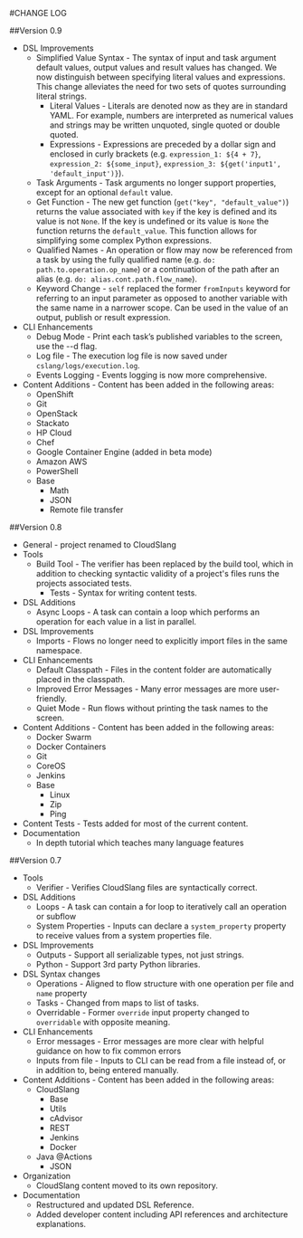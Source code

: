 #CHANGE LOG

##Version 0.9

+ DSL Improvements
	+ Simplified Value Syntax - The syntax of input and task argument default values, output values and result values has changed. We now distinguish between specifying literal values and expressions. This change alleviates the need for two sets of quotes surrounding literal strings.
	    + Literal Values - Literals are denoted now as they are in standard YAML. For example, numbers are interpreted as numerical values and strings may be written unquoted, single quoted or double quoted.
	    + Expressions - Expressions are preceded by a dollar sign and enclosed in curly brackets (e.g. `expression_1: ${4 + 7}`, `expression_2: ${some_input}`, `expression_3: ${get('input1', 'default_input')}`).
	+ Task Arguments - Task arguments no longer support properties, except for an optional `default` value.
	+ Get Function - The new get function (`get("key", "default_value")`) returns the value associated with `key` if the key is defined and its value is not `None`. If the key is undefined or its value is `None` the function returns the `default_value`. This function allows for simplifying some complex Python expressions.
	+ Qualified Names - An operation or flow may now be referenced from a task by using the fully qualified name (e.g. `do: path.to.operation.op_name`) or a continuation of the path after an alias (e.g. `do: alias.cont.path.flow_name`).
	+ Keyword Change - `self` replaced the former `fromInputs` keyword for referring to an input parameter as opposed to another variable with the same name in a narrower scope. Can be used in the value of an output, publish or result expression.
+ CLI Enhancements
	+  Debug Mode - Print each task’s published variables to the screen, use the --d flag.
	+  Log file - The execution log file is now saved under `cslang/logs/execution.log`.
	+  Events Logging - Events logging is now more comprehensive.
+ Content Additions - Content has been added in the following areas:
	+ OpenShift
    + Git
    + OpenStack
    + Stackato
    + HP Cloud
    + Chef
    + Google Container Engine (added in beta mode)
	+ Amazon AWS
	+ PowerShell
	+ Base
		+ Math
		+ JSON
		+ Remote file transfer

##Version 0.8

+ General - project renamed to CloudSlang
+ Tools
	+ Build Tool - The verifier has been replaced by the build tool, which in addition to checking syntactic validity of a project's files runs the projects associated tests.
		+ Tests - Syntax for writing content tests.
+ DSL Additions
	+ Async Loops - A task can contain a loop which performs an operation for each value in a list in parallel.
+ DSL Improvements
	+ Imports - Flows no longer need to explicitly import files in the same namespace.
+ CLI Enhancements
	+  Default Classpath - Files in the content folder are automatically placed in the classpath.
	+  Improved Error Messages - Many error messages are more user-friendly.
	+  Quiet Mode - Run flows without printing the task names to the screen.
+ Content Additions - Content has been added in the following areas:
	+ Docker Swarm
	+ Docker Containers
	+ Git
	+ CoreOS
	+ Jenkins
	+ Base
		+ Linux
		+ Zip
		+ Ping
+ Content Tests - Tests added for most of the current content.
+ Documentation
	+ In depth tutorial which teaches many language features 	

##Version 0.7

+ Tools
	+ Verifier - Verifies CloudSlang files are syntactically correct.
+ DSL Additions
	+ Loops - A task can contain a for loop to iteratively call an operation or subflow
	+ System Properties - Inputs can declare a `system_property` property to receive values from a system properties file.
+ DSL Improvements
	+ Outputs - Support all serializable types, not just strings.
	+ Python - Support 3rd party Python libraries.
+ DSL Syntax changes
	+ Operations - Aligned to flow structure with one operation per file and `name` property
	+ Tasks - Changed from maps to list of tasks.
	+ Overridable - Former `override` input property changed to `overridable` with opposite meaning.
+ CLI Enhancements
	+ Error messages - Error messages are more clear with helpful guidance on how to fix common errors
	+ Inputs from file - Inputs to CLI can be read from a file instead of, or in addition to, being entered manually.
+ Content Additions - Content has been added in the following areas:
	+ CloudSlang
		+ Base
		+ Utils
		+ cAdvisor
		+ REST
		+ Jenkins
		+ Docker
	+ Java @Actions
		+ JSON
+ Organization
	+ CloudSlang content moved to its own repository.
+ Documentation
	+ Restructured and updated DSL Reference.
	+ Added developer content including API references and architecture explanations.
